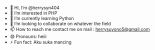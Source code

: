 - 👋 Hi, I’m @herrysyn404
- 👀 I’m interested in PHP
- 🌱 I’m currently learning Python
- 💞️ I’m looking to collaborate on whatever the field
- 📫 How to reach me contact me on mail : herrysuyono5@gmail.com
- 😄 Pronouns: heiii
- ⚡ Fun fact: Aku suka mancing

<!---
herrysyn404/herrysyn404 is a ✨ special ✨ repository because its `README.md` (this file) appears on your GitHub profile.
You can click the Preview link to take a look at your changes.
--->
